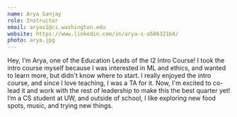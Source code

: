 ```yaml
---
name: Arya Sanjay
role: Instructor
email: aryas1@cs.washington.edu
website: https://www.linkedin.com/in/arya-s-a586321b4/
photo: arya.jpg
---
```

Hey, I’m Arya, one of the Education Leads of the I2 Intro Course! I took the intro course myself because I was interested in ML and ethics, and wanted to learn more, but didn't know where to start. I really enjoyed the intro course, and since I love teaching, I was a TA for it. Now, I'm excited to co-lead it and work with the rest of leadership to make this the best quarter yet! I’m a CS student at UW, and outside of school, I like exploring new food spots, music, and trying new things.
